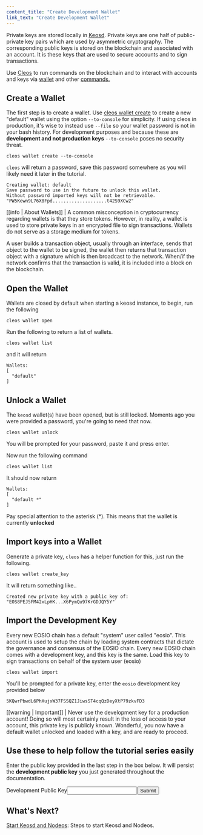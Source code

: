 ```yaml
---
content_title: "Create Development Wallet"
link_text: "Create Development Wallet"
---
```


Private keys are stored locally in [Keosd](../../glossary/index#keosd). Private keys are one half of public-private key pairs which are used by asymmetric cryptography. The corresponding public keys is stored on the blockchain and associated with an account. It is these keys that are used to secure accounts and to sign transactions. 

Use [Cleos](../../glossary/index#cleos) to run commands on the blockchain and to interact with accounts and keys via [wallet](https://developers.eos.io/manuals/eos/v2.1/cleos/command-reference/wallet/index) and other [commands.](https://developers.eos.io/manuals/eos/v2.1/cleos/command-reference/index)    

## Create a Wallet
The first step is to create a wallet. Use [cleos wallet create](https://developers.eos.io/manuals/eos/v2.1/cleos/command-reference/wallet/create) to create a new "default" wallet using the option `--to-console` for simplicity. If using cleos in production, it's wise to instead use `--file` so your wallet password is not in your bash history. For development purposes and because these are **development and not production keys** `--to-console` poses no security threat.

```shell
cleos wallet create --to-console
```
`cleos` will return a password, save this password somewhere as you will likely need it later in the tutorial.

```
Creating wallet: default
Save password to use in the future to unlock this wallet.
Without password imported keys will not be retrievable.
"PW5Kewn9L76X8Fpd....................t42S9XCw2"
```
[[info | About Wallets]]
| A common misconception in cryptocurrency regarding wallets is that they store tokens. However, in reality, a wallet is used to store private keys in an encrypted file to sign transactions. Wallets do not serve as a storage medium for tokens.

A user builds a transaction object, usually through an interface, sends that object to the wallet to be signed, the wallet then returns that transaction object with a signature which is then broadcast to the network. When/if the network confirms that the transaction is valid, it is included into a block on the blockchain.

## Open the Wallet
Wallets are closed by default when starting a keosd instance, to begin, run the following


```shell
cleos wallet open
```
Run the following to return a list of wallets.


```text
cleos wallet list
```
and it will return

```
Wallets:
[
  "default"
]
```
## Unlock a Wallet
The `keosd` wallet(s) have been opened, but is still locked. Moments ago you were provided a password, you're going to need that now.

```text
cleos wallet unlock
```
You will be prompted for your password, paste it and press enter.

Now run the following command

```text
cleos wallet list
```
It should now return

```
Wallets:
[
  "default *"
]
```

Pay special attention to the asterisk (\*). This means that the wallet is currently **unlocked**

## Import keys into a Wallet
Generate a private key, `cleos` has a helper function for this, just run the following.


```text
cleos wallet create_key
```
It will return something like..

```
Created new private key with a public key of: "EOS8PEJ5FM42xLpHK...X6PymQu97KrGDJQY5Y"
```

## Import the Development Key
Every new EOSIO chain has a default "system" user called "eosio". This account is used to setup the chain by loading system contracts that dictate the governance and consensus of the EOSIO chain. Every new EOSIO chain comes with a development key, and this key is the same. Load this key to sign transactions on behalf of the system user (eosio)

```shell
cleos wallet import
```
You'll be prompted for a private key, enter the `eosio` development key provided below

```
5KQwrPbwdL6PhXujxW37FSSQZ1JiwsST4cqQzDeyXtP79zkvFD3
```

[[warning | Important]]
| Never use the development key for a production account! Doing so will most certainly result in the loss of access to your account, this private key is publicly known.
Wonderful, you now have a default wallet unlocked and loaded with a key, and are ready to proceed.


## Use these to help follow the tutorial series easily
Enter the public key provided in the last step in the box below. It will persist the **development public key** you just generated throughout the documentation.

<div class="eosio-helper-box"><form id="YOUR_PUBLIC_KEY"><label>Development Public Key</label><input class="helper-cookie" name="YOUR_PUBLIC_KEY" type="text" /><input type="submit" /><span></span></form></div>

## What's Next?
[Start Keosd and Nodeos](40_start-nodeos-keosd.md): Steps to start Keosd and Nodeos.

